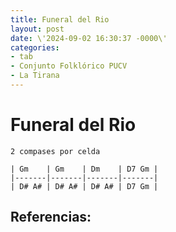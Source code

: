 ```yaml
---
title: Funeral del Rio
layout: post
date: \'2024-09-02 16:30:37 -0000\'
categories:
- tab
- Conjunto Folklórico PUCV
- La Tirana
---
```


# Funeral del Rio

~~~
2 compases por celda

| Gm    | Gm    | Dm    | D7 Gm |
|-------|-------|-------|-------|
| D# A# | D# A# | D# A# | D7 Gm |
~~~

Referencias:
- 
